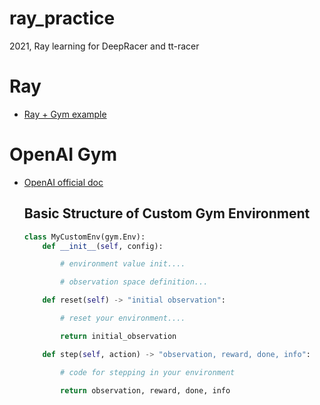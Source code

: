 # ray_practice
2021, Ray learning for DeepRacer and tt-racer

Ray 
===
- [Ray + Gym example](https://docs.ray.io/en/master/ray-overview/index.html)

OpenAI Gym
===
- [OpenAI official doc](https://gym.openai.com/docs/)

    Basic Structure of Custom Gym Environment
    ---
    ```python
    class MyCustomEnv(gym.Env):
        def __init__(self, config):

            # environment value init....

            # observation space definition...

        def reset(self) -> "initial observation":

            # reset your environment....

            return initial_observation

        def step(self, action) -> "observation, reward, done, info":

            # code for stepping in your environment

            return observation, reward, done, info
    ```
